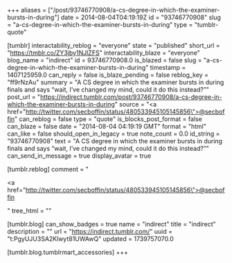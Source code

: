 +++
aliases = ["/post/93746770908/a-cs-degree-in-which-the-examiner-bursts-in-during"]
date = 2014-08-04T04:19:19Z
id = "93746770908"
slug = "a-cs-degree-in-which-the-examiner-bursts-in-during"
type = "tumblr-quote"

[tumblr]
interactability_reblog = "everyone"
state = "published"
short_url = "https://tmblr.co/ZY3jby1NJlZFS"
interactability_blaze = "everyone"
blog_name = "indirect"
id = 93746770908.0
is_blazed = false
slug = "a-cs-degree-in-which-the-examiner-bursts-in-during"
timestamp = 1407125959.0
can_reply = false
is_blaze_pending = false
reblog_key = "ff9rNzAu"
summary = "A CS degree in which the examiner bursts in during finals and says “wait, I’ve changed my mind, could it do this instead?”"
post_url = "https://indirect.tumblr.com/post/93746770908/a-cs-degree-in-which-the-examiner-bursts-in-during"
source = "<a href=\"http://twitter.com/secboffin/status/480533945105145856\">@secboffin</a>"
can_reblog = false
type = "quote"
is_blocks_post_format = false
can_blaze = false
date = "2014-08-04 04:19:19 GMT"
format = "html"
can_like = false
should_open_in_legacy = true
note_count = 0.0
id_string = "93746770908"
text = "A CS degree in which the examiner bursts in during finals and says “wait, I’ve changed my mind, could it do this instead?”"
can_send_in_message = true
display_avatar = true

[tumblr.reblog]
comment = "<p><a href=\"http://twitter.com/secboffin/status/480533945105145856\">@secboffin</a></p>"
tree_html = ""

[tumblr.blog]
can_show_badges = true
name = "indirect"
title = "indirect"
description = ""
url = "https://indirect.tumblr.com/"
uuid = "t:PgyUJU3SA2Klwyt81UWAwQ"
updated = 1739757070.0

[tumblr.blog.tumblrmart_accessories]
+++
